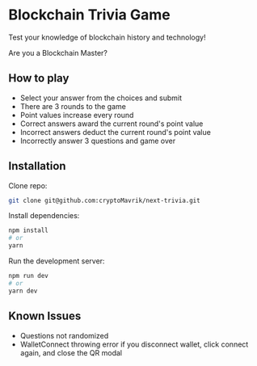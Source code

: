 # Blockchain Trivia Game

Test your knowledge of blockchain history and technology!

Are you a Blockchain Master?

## How to play

- Select your answer from the choices and submit
- There are 3 rounds to the game
- Point values increase every round
- Correct answers award the current round's point value
- Incorrect answers deduct the current round's point value
- Incorrectly answer 3 questions and game over

## Installation

Clone repo:

```bash
git clone git@github.com:cryptoMavrik/next-trivia.git
```

Install dependencies:

```bash
npm install
# or
yarn
```

Run the development server:

```bash
npm run dev
# or
yarn dev
```

## Known Issues

- Questions not randomized
- WalletConnect throwing error if you disconnect wallet, click connect again, and close the QR modal
